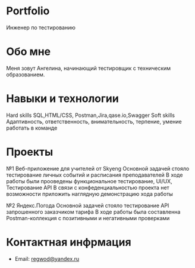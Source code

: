 # Portfolio
Инженер по тестированию
# Обо мне
Меня зовут Ангелина, начинающий тестировщик с техническим образованием.
# Навыки и технологии
Hard skills
SQL,HTML/CSS,
Postman,Jira,qase.io,Swagger
Soft skills
Адаптивность, ответственность, внимательность, терпение, умение работать в команде
# Проекты
№1 Веб-приложение для учителей от Skyeng
Основной задачей стояло тестирование личных событий и расписания преподавателей
В ходе работы были прооведены функциональное тестирование, UI/UX, Тестирование API
В связи с конфеденциальностью проекта нет возможности приложить наглядную демонстрацию хода работы

№2 Яндекс.Погода
Основной задачей стояло тестирование API запрошенного заказчиком тарифа
В ходе работы была составленна Postman-коллекция с позитивными и негативными проверками

# Контактная инфрмация
- Email: regwod@yandex.ru
